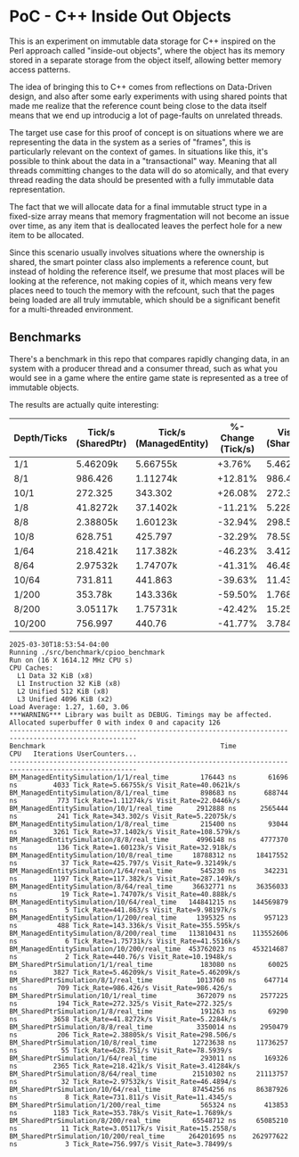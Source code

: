 # PoC - C++ Inside Out Objects

This is an experiment on immutable data storage for C++ inspired on
the Perl approach called "inside-out objects", where the object has
its memory stored in a separate storage from the object itself,
allowing better memory access patterns.

The idea of bringing this to C++ comes from reflections on Data-Driven
design, and also after some early experiments with using shared points
that made me realize that the reference count being close to the data
itself means that we end up introducig a lot of page-faults on
unrelated threads.

The target use case for this proof of concept is on situations where
we are representing the data in the system as a series of "frames",
this is particularly relevant on the context of games. In situations
like this, it's possible to think about the data in a "transactional"
way. Meaning that all threads committing changes to the data will do
so atomically, and that every thread reading the data should be
presented with a fully immutable data representation.

The fact that we will allocate data for a final immutable struct type
in a fixed-size array means that memory fragmentation will not become
an issue over time, as any item that is deallocated leaves the perfect
hole for a new item to be allocated.

Since this scenario usually involves situations where the ownership is
shared, the smart pointer class also implements a reference count, but
instead of holding the reference itself, we presume that most places
will be looking at the reference, not making copies of it, which means
very few places need to touch the memory with the refcount, such that
the pages being loaded are all truly immutable, which should be a
significant benefit for a multi-threaded environment.

## Benchmarks

There's a benchmark in this repo that compares rapidly changing data, in
an system with a producer thread and a consumer thread, such as what you
would see in a game where the entire game state is represented as a tree
of immutable objects.

The results are actually quite interesting:

| Depth/Ticks | Tick/s (SharedPtr) | Tick/s (ManagedEntity) | %-Change (Tick/s) | Visit/s (SharedPtr) | Visit/s (ManagedEntity) | %-Change (Visit/s) |
|-------------|--------------------|------------------------|-------------------|---------------------|-------------------------|--------------------|
| 1/1         | 5.46209k          | 5.66755k              | +3.76%            | 5.46209k           | 40.0621k               | +633.33%          |
| 8/1         | 986.426           | 1.11274k              | +12.81%           | 986.426            | 22.0446k               | +2134.47%         |
| 10/1        | 272.325           | 343.302               | +26.08%           | 272.325            | 5.22075k               | +1816.49%         |
| 1/8         | 41.8272k          | 37.1402k              | -11.21%           | 5.2284k            | 108.579k               | +1976.61%         |
| 8/8         | 2.38805k          | 1.60123k              | -32.94%           | 298.506            | 32.918k                | +1092.57%         |
| 10/8        | 628.751           | 425.797               | -32.29%           | 78.5939            | 9.32149k               | +11768.92%        |
| 1/64        | 218.421k          | 117.382k              | -46.23%           | 3.41284k           | 287.149k               | +8309.68%         |
| 8/64        | 2.97532k          | 1.74707k              | -41.31%           | 46.4894            | 40.888k                | +87920.91%        |
| 10/64       | 731.811           | 441.863               | -39.63%           | 11.4345            | 9.98197k               | +87188.92%        |
| 1/200       | 353.78k           | 143.336k              | -59.50%           | 1.7689k            | 355.595k               | +20096.61%        |
| 8/200       | 3.05117k          | 1.75731k              | -42.42%           | 15.2558            | 41.5516k               | +271.59%          |
| 10/200      | 756.997           | 440.76                | -41.77%           | 3.78499            | 10.1948k               | +269.43%          |

```
2025-03-30T18:53:54-04:00
Running ./src/benchmark/cpioo_benchmark
Run on (16 X 1614.12 MHz CPU s)
CPU Caches:
  L1 Data 32 KiB (x8)
  L1 Instruction 32 KiB (x8)
  L2 Unified 512 KiB (x8)
  L3 Unified 4096 KiB (x2)
Load Average: 1.27, 1.60, 3.06
***WARNING*** Library was built as DEBUG. Timings may be affected.
Allocated superbuffer 0 with index 0 and capacity 126
------------------------------------------------------------------------------------------------------
Benchmark                                            Time             CPU   Iterations UserCounters...
------------------------------------------------------------------------------------------------------
BM_ManagedEntitySimulation/1/1/real_time        176443 ns        61696 ns         4033 Tick_Rate=5.66755k/s Visit_Rate=40.0621k/s
BM_ManagedEntitySimulation/8/1/real_time        898683 ns       688744 ns          773 Tick_Rate=1.11274k/s Visit_Rate=22.0446k/s
BM_ManagedEntitySimulation/10/1/real_time      2912888 ns      2565444 ns          241 Tick_Rate=343.302/s Visit_Rate=5.22075k/s
BM_ManagedEntitySimulation/1/8/real_time        215400 ns        93044 ns         3261 Tick_Rate=37.1402k/s Visit_Rate=108.579k/s
BM_ManagedEntitySimulation/8/8/real_time       4996148 ns      4777370 ns          136 Tick_Rate=1.60123k/s Visit_Rate=32.918k/s
BM_ManagedEntitySimulation/10/8/real_time     18788312 ns     18417552 ns           37 Tick_Rate=425.797/s Visit_Rate=9.32149k/s
BM_ManagedEntitySimulation/1/64/real_time       545230 ns       342231 ns         1197 Tick_Rate=117.382k/s Visit_Rate=287.149k/s
BM_ManagedEntitySimulation/8/64/real_time     36632771 ns     36356033 ns           19 Tick_Rate=1.74707k/s Visit_Rate=40.888k/s
BM_ManagedEntitySimulation/10/64/real_time   144841215 ns    144569879 ns            5 Tick_Rate=441.863/s Visit_Rate=9.98197k/s
BM_ManagedEntitySimulation/1/200/real_time     1395325 ns       957123 ns          488 Tick_Rate=143.336k/s Visit_Rate=355.595k/s
BM_ManagedEntitySimulation/8/200/real_time   113810431 ns    113552606 ns            6 Tick_Rate=1.75731k/s Visit_Rate=41.5516k/s
BM_ManagedEntitySimulation/10/200/real_time  453762023 ns    453214687 ns            2 Tick_Rate=440.76/s Visit_Rate=10.1948k/s
BM_SharedPtrSimulation/1/1/real_time            183080 ns        60025 ns         3827 Tick_Rate=5.46209k/s Visit_Rate=5.46209k/s
BM_SharedPtrSimulation/8/1/real_time           1013760 ns       647714 ns          709 Tick_Rate=986.426/s Visit_Rate=986.426/s
BM_SharedPtrSimulation/10/1/real_time          3672079 ns      2577225 ns          194 Tick_Rate=272.325/s Visit_Rate=272.325/s
BM_SharedPtrSimulation/1/8/real_time            191263 ns        69290 ns         3658 Tick_Rate=41.8272k/s Visit_Rate=5.2284k/s
BM_SharedPtrSimulation/8/8/real_time           3350014 ns      2950479 ns          206 Tick_Rate=2.38805k/s Visit_Rate=298.506/s
BM_SharedPtrSimulation/10/8/real_time         12723638 ns     11736257 ns           55 Tick_Rate=628.751/s Visit_Rate=78.5939/s
BM_SharedPtrSimulation/1/64/real_time           293011 ns       169326 ns         2365 Tick_Rate=218.421k/s Visit_Rate=3.41284k/s
BM_SharedPtrSimulation/8/64/real_time         21510302 ns     21113757 ns           32 Tick_Rate=2.97532k/s Visit_Rate=46.4894/s
BM_SharedPtrSimulation/10/64/real_time        87454256 ns     86387926 ns            8 Tick_Rate=731.811/s Visit_Rate=11.4345/s
BM_SharedPtrSimulation/1/200/real_time          565324 ns       413853 ns         1183 Tick_Rate=353.78k/s Visit_Rate=1.7689k/s
BM_SharedPtrSimulation/8/200/real_time        65548712 ns     65085210 ns           11 Tick_Rate=3.05117k/s Visit_Rate=15.2558/s
BM_SharedPtrSimulation/10/200/real_time      264201695 ns    262977622 ns            3 Tick_Rate=756.997/s Visit_Rate=3.78499/s
```